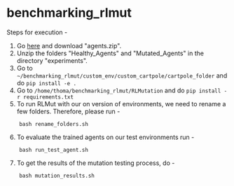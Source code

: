 # benchmarking_rlmut

Steps for execution - 

1. Go [here](https://zenodo.org/records/7233122) and download "agents.zip".
2. Unzip the folders "Healthy_Agents" and "Mutated_Agents" in the directory "experiments".
3. Go to `~/benchmarking_rlmut/custom_env/custom_cartpole/cartpole_folder` and do `pip install -e .`
4. Go to `/home/thoma/benchmarking_rlmut/RLMutation` and do `pip install -r requirements.txt`
5. To run RLMut with our on version of environments, we need to rename a few folders. Therefore, please run - 
```commandline
    bash rename_folders.sh
```
6. To evaluate the trained agents on our test environments run - 
```commandline
    bash run_test_agent.sh
```
7. To get the results of the mutation testing process, do - 
```commandline
    bash mutation_results.sh
```